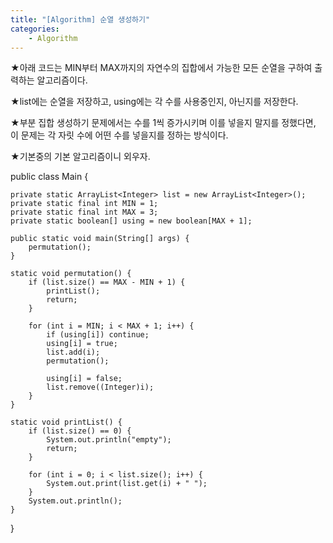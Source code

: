 ```yaml
---
title: "[Algorithm] 순열 생성하기"
categories:
    - Algorithm
---
```

★아래 코드는 MIN부터 MAX까지의 자연수의 집합에서 가능한 모든 순열을 구하여 출력하는 알고리즘이다.

★list에는 순열을 저장하고, using에는 각 수를 사용중인지, 아닌지를 저장한다.

★부분 집합 생성하기 문제에서는 수를 1씩 증가시키며 이를 넣을지 말지를 정했다면, 이 문제는 각 자릿 수에 어떤 수를 넣을지를 정하는 방식이다.

★기본중의 기본 알고리즘이니 외우자.

public class Main {
	
	private static ArrayList<Integer> list = new ArrayList<Integer>();
	private static final int MIN = 1;
	private static final int MAX = 3;
	private static boolean[] using = new boolean[MAX + 1];
	
	public static void main(String[] args) {
		permutation();
	}
	
	static void permutation() {
		if (list.size() == MAX - MIN + 1) {
			printList();
			return;
		}
		
		for (int i = MIN; i < MAX + 1; i++) {
			if (using[i]) continue;
			using[i] = true;
			list.add(i);
			permutation();
			
			using[i] = false;
			list.remove((Integer)i);
		}
	}
	
	static void printList() {
		if (list.size() == 0) {
			System.out.println("empty");
			return;
		}
		
		for (int i = 0; i < list.size(); i++) {
			System.out.print(list.get(i) + " ");
		}
		System.out.println();
	}
}